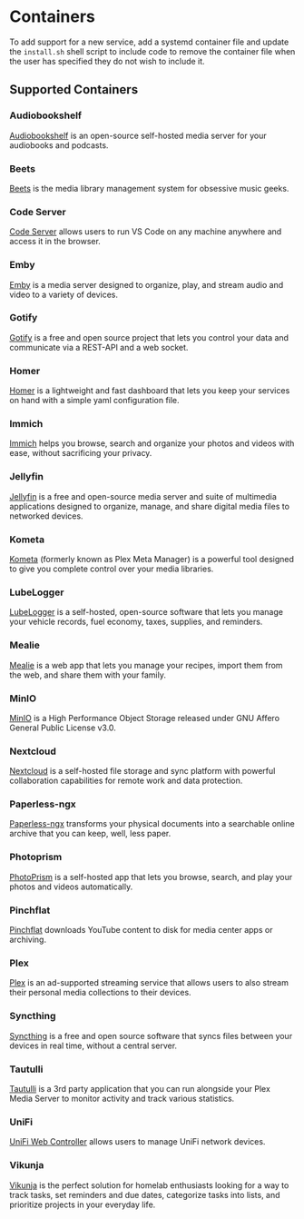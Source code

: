 # Containers

To add support for a new service, add a systemd container file and update the `install.sh` shell script to include code to remove the container file when the user has specified they do not wish to include it.

## Supported Containers

### Audiobookshelf

[Audiobookshelf](https://www.audiobookshelf.org/docs) is an open-source self-hosted media server for your audiobooks and podcasts.

### Beets

[Beets](https://beets.io) is the media library management system for obsessive music geeks.

### Code Server

[Code Server](https://github.com/coder/code-server) allows users to run VS Code on any machine anywhere and access it in the browser.

### Emby

[Emby](https://emby.media) is a media server designed to organize, play, and stream audio and video to a variety of devices.

### Gotify

[Gotify](https://gotify.net) is a free and open source project that lets you control your data and communicate via a REST-API and a web socket.

### Homer

[Homer](https://github.com/bastienwirtz/homer) is a lightweight and fast dashboard that lets you keep your services on hand with a simple yaml configuration file.

### Immich

[Immich](https://immich.app) helps you browse, search and organize your photos and videos with ease, without sacrificing your privacy.

### Jellyfin

[Jellyfin](https://jellyfin.org) is a free and open-source media server and suite of multimedia applications designed to organize, manage, and share digital media files to networked devices.

### Kometa

[Kometa](https://kometa.wiki) (formerly known as Plex Meta Manager) is a powerful tool designed to give you complete control over your media libraries.

### LubeLogger

[LubeLogger](https://lubelogger.com) is a self-hosted, open-source software that lets you manage your vehicle records, fuel economy, taxes, supplies, and reminders.

### Mealie

[Mealie](https://mealie.io) is a web app that lets you manage your recipes, import them from the web, and share them with your family.

### MinIO

[MinIO](https://github.com/minio/minio) is a High Performance Object Storage released under GNU Affero General Public License v3.0.

### Nextcloud

[Nextcloud](https://nextcloud.com) is a self-hosted file storage and sync platform with powerful collaboration capabilities for remote work and data protection.

### Paperless-ngx

[Paperless-ngx](https://docs.paperless-ngx.com/) transforms your physical documents into a searchable online archive that you can keep, well, less paper.

### Photoprism

[PhotoPrism](https://www.photoprism.app) is a self-hosted app that lets you browse, search, and play your photos and videos automatically.

### Pinchflat

[Pinchflat](https://github.com/kieraneglin/pinchflat) downloads YouTube content to disk for media center apps or archiving.

### Plex

[Plex](https://plex.tv) is an ad-supported streaming service that allows users to also stream their personal media collections to their devices.

### Syncthing

[Syncthing](https://syncthing.net) is a free and open source software that syncs files between your devices in real time, without a central server.

### Tautulli

[Tautulli](https://tautulli.com) is a 3rd party application that you can run alongside your Plex Media Server to monitor activity and track various statistics.

### UniFi

[UniFi Web Controller](https://www.ui.com) allows users to manage UniFi network devices.

### Vikunja

[Vikunja](https://vikunja.io) is the perfect solution for homelab enthusiasts looking for a way to track tasks, set reminders and due dates, categorize tasks into lists, and prioritize projects in your everyday life.
